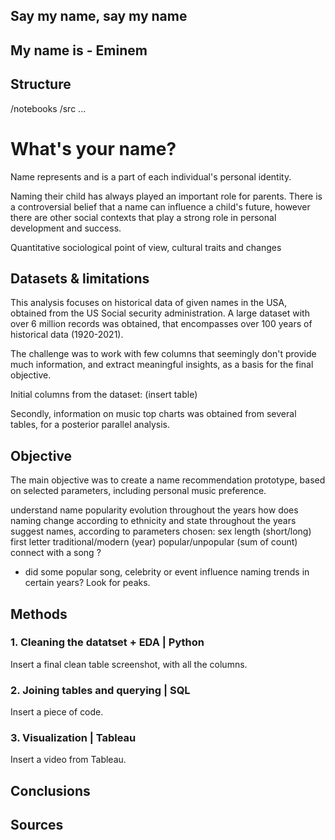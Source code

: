 ## Say my name, say my name
## My name is - Eminem

## Structure

/notebooks
/src
...


# What's your name?

Name represents and is a part of each individual's personal identity. 

Naming their child has always played an important role for parents. There is a controversial belief that a name can influence a child's future, however there are other social contexts that play a strong role in personal development and success.

Quantitative sociological point of view, cultural traits and changes

## Datasets & limitations

This analysis focuses on historical data of given names in the USA, obtained from the US Social security administration. A large dataset with over 6 million records was obtained, that encompasses over 100 years of historical data (1920-2021). 

The challenge was to work with few columns that seemingly don't provide much information, and extract meaningful insights, as a basis for the final objective.

Initial columns from the dataset: (insert table)

Secondly, information on music top charts was obtained from several tables, for a posterior parallel analysis.

## Objective

The main objective was to create a name recommendation prototype, based on selected parameters, including personal music preference.

understand name popularity evolution throughout the years
how does naming change according to ethnicity and state throughout the years
suggest names, according to parameters chosen:
sex
length (short/long)
first letter
traditional/modern (year)
popular/unpopular (sum of count)
connect with a song ?
- did some popular song, celebrity or event influence naming trends in certain years? Look for peaks.


## Methods

### 1. Cleaning the datatset + EDA | Python

Insert a final clean table screenshot, with all the columns.

### 2. Joining tables and querying | SQL

Insert a piece of code.

### 3. Visualization | Tableau

Insert a video from Tableau.

## Conclusions

## Sources